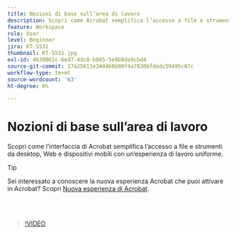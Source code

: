 ```yaml
---
title: Nozioni di base sull’area di lavoro
description: Scopri come Acrobat semplifica l’accesso a file e strumenti da desktop, Web e dispositivi mobili
feature: Workspace
role: User
level: Beginner
jira: KT-5531
thumbnail: KT-5531.jpg
exl-id: 4638061c-6ed7-4dc0-b865-5e0b8da9cbd4
source-git-commit: 17a25611e3444b0b00f4a78306fdedc59495c07c
workflow-type: tm+mt
source-wordcount: '63'
ht-degree: 6%

---
```


# Nozioni di base sull’area di lavoro

Scopri come l’interfaccia di Acrobat semplifica l’accesso a file e strumenti da desktop, Web e dispositivi mobili con un’esperienza di lavoro uniforme.

>[!TIP]
>
>Sei interessato a conoscere la nuova esperienza Acrobat che puoi attivare in Acrobat? Scopri [Nuova esperienza di Acrobat](new-workspace.md).

<br> 

>[!VIDEO](https://video.tv.adobe.com/v/337971?quality=12&learn=on&hidetitle=true)
